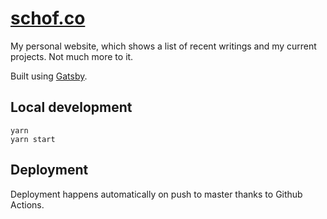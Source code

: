 # [schof.co](https://schof.co/)

My personal website, which shows a list of recent writings and my current projects. Not much more to it.

Built using [Gatsby](https://www.gatsbyjs.org/).

## Local development

```shell
yarn
yarn start
```

## Deployment

Deployment happens automatically on push to master thanks to Github Actions.
